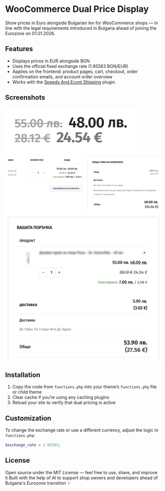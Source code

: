 # WooCommerce Dual Price Display

Show prices in Euro alongside Bulgarian lev for WooCommerce shops — in line with the legal requirements introduced in Bulgaria ahead of joining the Eurozone on 01.01.2026.

## Features

- Displays prices in EUR alongside BGN
- Uses the official fixed exchange rate (1.95583 BGN/EUR)
- Applies on the frontend: product pages, cart, checkout, order confirmation emails, and account order overview
- Works with the [Speedy And Econt Shipping](https://wordpress.org/support/plugin/speedy-econt-shipping/) plugin.

## Screenshots

![Product prices](images/product.png)
![Cart prices](images/cart.png)
![Checkout](images/checkout.png)

## Installation

1. Copy the code from `functions.php` into your theme’s `functions.php` file or child theme
2. Clear cache if you’re using any caching plugins
3. Reload your site to verify that dual pricing is active

## Customization

To change the exchange rate or use a different currency, adjust the logic in `functions.php`:

```php
$exchange_rate = 1.95583;
```

## License

Open source under the MIT License — feel free to use, share, and improve it
Built with the help of AI to support shop owners and developers ahead of Bulgaria's Eurozone transition ✨
